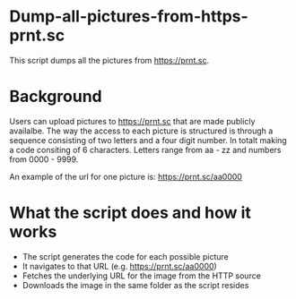 # Dump-all-pictures-from-https-prnt.sc
This script dumps all the pictures from https://prnt.sc.

# Background
Users can upload pictures to https://prnt.sc that are made publicly availalbe. The way the access to each picture is structured is through 
a sequence consisting of two letters and a four digit number. In totalt making a code consiting of 6 characters. Letters range from aa - zz and numbers from 0000 - 9999.

An example of the url for one picture is: https://prnt.sc/aa0000

# What the script does and how it works
- The script generates the code for each possible picture
- It navigates to that URL (e.g. https://prnt.sc/aa0000)
- Fetches the underlying URL for the image from the HTTP source
- Downloads the image in the same folder as the script resides
